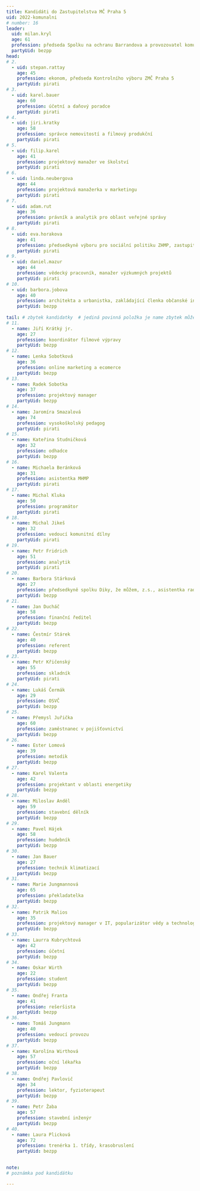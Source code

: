 ```yaml
---
title: Kandidáti do Zastupitelstva MČ Praha 5
uid: 2022-komunalni
# number: 16
leader:
  uid: milan.kryl
  age: 61
  profession: předseda Spolku na ochranu Barrandova a provozovatel komunitního webu www.Barrandov.org
  partyUid: bezpp
head:
# 2.
  - uid: stepan.rattay
    age: 45
    profession: ekonom, předseda Kontrolního výboru ZMČ Praha 5
    partyUid: pirati
# 3.
  - uid: karel.bauer
    age: 60
    profession: účetní a daňový poradce
    partyUid: pirati
# 4.
  - uid: jiri.kratky
    age: 58
    profession: správce nemovitostí a filmový produkční
    partyUid: pirati
# 5.
  - uid: filip.karel
    age: 41
    profession: projektový manažer ve školství
    partyUid: pirati
# 6.
  - uid: linda.neubergova
    age: 44
    profession: projektová manažerka v marketingu
    partyUid: pirati
# 7.
  - uid: adam.rut
    age: 36
    profession: právník a analytik pro oblast veřejné správy
    partyUid: pirati
# 8.
  - uid: eva.horakova
    age: 41
    profession: předsedkyně výboru pro sociální politiku ZHMP, zastupitelka hlavního města Prahy
    partyUid: pirati
# 9.
  - uid: daniel.mazur
    age: 44
    profession: vědecký pracovník, manažer výzkumných projektů
    partyUid: pirati
# 10.
  - uid: barbora.jobova
    age: 40
    profession: architekta a urbanistka, zakládající členka občanské iniciativy Košířská Cibulačka
    partyUid: bezpp
    
tail: # zbytek kandidatky  # jediná povinná položka je name zbytek můžete vynechat  # věk se uvádí k poslednímu dni voleb
# 11.
  - name: Jiří Krátký jr.
    age: 27
    profession: koordinátor filmové výpravy
    partyUid: bezpp
# 12.
  - name: Lenka Sobotková
    age: 36
    profession: online marketing a ecomerce
    partyUid: bezpp
# 13.
  - name: Radek Sobotka
    age: 37
    profession: projektový manager
    partyUid: bezpp
# 14.
  - name: Jaromíra Smazalová
    age: 74
    profession: vysokoškolský pedagog
    partyUid: pirati
# 15.
  - name: Kateřina Studničková
    age: 32
    profession: odhadce
    partyUid: bezpp
# 16.
  - name: Michaela Beránková
    age: 31
    profession: asistentka MHMP
    partyUid: pirati
# 17.
  - name: Michal Kluka
    age: 50
    profession: programátor
    partyUid: pirati
# 18.
  - name: Michal Jikeš
    age: 32
    profession: vedoucí komunitní dílny
    partyUid: pirati
# 19.
  - name: Petr Fridrich
    age: 51
    profession: analytik
    partyUid: pirati
# 20.
  - name: Barbora Stárková
    age: 27
    profession: předsedkyně spolku Diky, že můžem, z.s., asistentka radního MHMP
    partyUid: bezpp
# 21.
  - name: Jan Ducháč
    age: 58
    profession: finanční ředitel
    partyUid: bezpp    
# 22.
  - name: Čestmír Stárek
    age: 40
    profession: referent
    partyUid: bezpp
# 23.
  - name: Petr Křičenský
    age: 55
    profession: skladník
    partyUid: pirati
# 24.
  - name: Lukáš Čermák
    age: 29
    profession: OSVČ
    partyUid: bezpp
# 25.
  - name: Přemysl Juřička
    age: 60
    profession: zaměstnanec v pojišťovnictví
    partyUid: bezpp
# 26.
  - name: Ester Lomová
    age: 39
    profession: metodik
    partyUid: bezpp
# 27.
  - name: Karel Valenta
    age: 42
    profession: projektant v oblasti energetiky
    partyUid: bezpp
# 28.
  - name: Miloslav Anděl
    age: 59
    profession: stavební dělník
    partyUid: bezpp
# 29.
  - name: Pavel Hájek
    age: 58
    profession: hudebník
    partyUid: bezpp
# 30.
  - name: Jan Bauer
    age: 27
    profession: technik klimatizací
    partyUid: bezpp
# 31.
  - name: Marie Jungmannová
    age: 65
    profession: překladatelka
    partyUid: bezpp
# 32.
  - name: Patrik Malios
    age: 35
    profession: projektový manager v IT, popularizátor vědy a technologií
    partyUid: bezpp
# 33.
  - name: Laurra Kubrychtová
    age: 42
    profession: účetní
    partyUid: bezpp
# 34.
  - name: Oskar Wirth
    age: 22
    profession: student
    partyUid: bezpp
# 35.
  - name: Ondřej Franta
    age: 41
    profession: rešeršista
    partyUid: bezpp
# 36.
  - name: Tomáš Jungmann
    age: 40
    profession: vedoucí provozu
    partyUid: bezpp
# 37.
  - name: Karolína Wirthová
    age: 57
    profession: oční lékařka
    partyUid: bezpp
# 38.
  - name: Ondřej Pavlovič
    age: 34
    profession: lektor, fyzioterapeut
    partyUid: bezpp
# 39.
  - name: Petr Žaba
    age: 57
    profession: stavební inženýr
    partyUid: bezpp
# 40.
  - name: Laura Plicková
    age: 72
    profession: trenérka 1. třídy, krasobruslení
    partyUid: bezpp

    
note: 
# poznámka pod kandidátku

---
```

